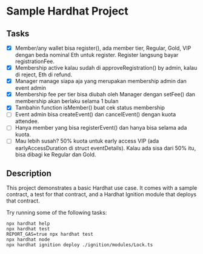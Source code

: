 # Sample Hardhat Project

## Tasks

- [x] Member/any wallet bisa register(), ada member tier, Regular, Gold, VIP dengan beda nominal Eth untuk register. Register langsung bayar registrationFee.
- [x] Membership active kalau sudah di approveRegistration() by admin, kalau di reject, Eth di refund.
- [x] Manager manage siapa aja yang merupakan membership admin dan event admin
- [x] Membership fee per tier bisa diubah oleh Manager dengan setFee() dan membership akan berlaku selama 1 bulan
- [x] Tambahin function isMember() buat cek status membership
- [ ] Event admin bisa createEvent() dan cancelEvent() dengan kuota attendee.
- [ ] Hanya member yang bisa registerEvent() dan hanya bisa selama ada kuota.
- [ ] Mau lebih susah? 50% kuota untuk early access VIP (ada earlyAccessDuration di struct eventDetails). Kalau ada sisa dari 50% itu, bisa dibagi ke Regular dan Gold.

## Description

This project demonstrates a basic Hardhat use case. It comes with a sample contract, a test for that contract, and a Hardhat Ignition module that deploys that contract.

Try running some of the following tasks:

```shell
npx hardhat help
npx hardhat test
REPORT_GAS=true npx hardhat test
npx hardhat node
npx hardhat ignition deploy ./ignition/modules/Lock.ts
```
